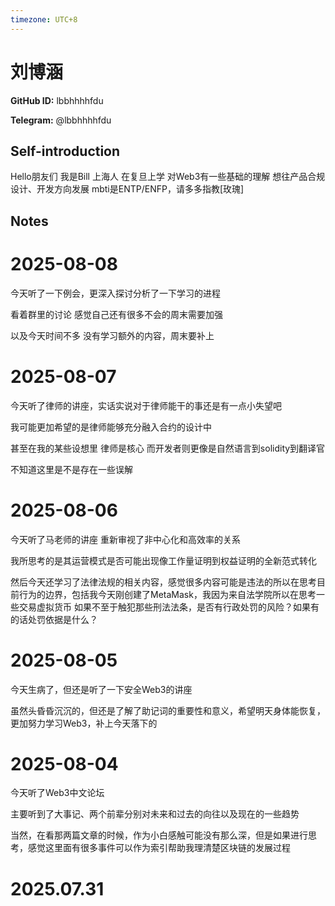 ```yaml
---
timezone: UTC+8
---
```


# 刘博涵

**GitHub ID:** lbbhhhhfdu

**Telegram:** @lbbhhhhfdu

## Self-introduction

Hello朋友们 我是Bill 上海人 在复旦上学 对Web3有一些基础的理解 想往产品合规设计、开发方向发展 mbti是ENTP/ENFP，请多多指教[玫瑰]

## Notes

<!-- Content_START -->
# 2025-08-08

今天听了一下例会，更深入探讨分析了一下学习的进程

看着群里的讨论 感觉自己还有很多不会的周末需要加强

以及今天时间不多 没有学习额外的内容，周末要补上

# 2025-08-07

今天听了律师的讲座，实话实说对于律师能干的事还是有一点小失望吧

我可能更加希望的是律师能够充分融入合约的设计中

甚至在我的某些设想里 律师是核心 而开发者则更像是自然语言到solidity到翻译官

不知道这里是不是存在一些误解

# 2025-08-06

今天听了马老师的讲座 重新审视了非中心化和高效率的关系

我所思考的是其运营模式是否可能出现像工作量证明到权益证明的全新范式转化

然后今天还学习了法律法规的相关内容，感觉很多内容可能是违法的所以在思考目前行为的边界，包括我今天刚创建了MetaMask，我因为来自法学院所以在思考一些交易虚拟货币 如果不至于触犯那些刑法法条，是否有行政处罚的风险？如果有的话处罚依据是什么？

# 2025-08-05

今天生病了，但还是听了一下安全Web3的讲座

虽然头昏昏沉沉的，但还是了解了助记词的重要性和意义，希望明天身体能恢复，更加努力学习Web3，补上今天落下的

# 2025-08-04

今天听了Web3中文论坛

主要听到了大事记、两个前辈分别对未来和过去的向往以及现在的一些趋势

当然，在看那两篇文章的时候，作为小白感触可能没有那么深，但是如果进行思考，感觉这里面有很多事件可以作为索引帮助我理清楚区块链的发展过程


# 2025.07.31


<!-- Content_END -->
